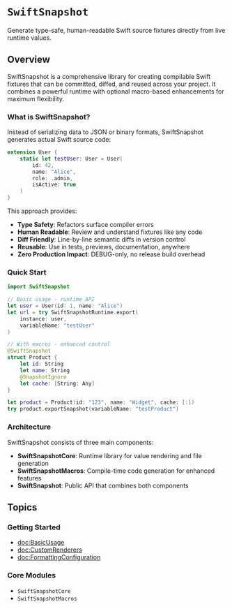 # ``SwiftSnapshot``

Generate type-safe, human-readable Swift source fixtures directly from live runtime values.

## Overview

SwiftSnapshot is a comprehensive library for creating compilable Swift fixtures that can be committed, diffed, and reused across your project. It combines a powerful runtime with optional macro-based enhancements for maximum flexibility.

### What is SwiftSnapshot?

Instead of serializing data to JSON or binary formats, SwiftSnapshot generates actual Swift source code:

```swift
extension User {
    static let testUser: User = User(
        id: 42,
        name: "Alice",
        role: .admin,
        isActive: true
    )
}
```

This approach provides:
- **Type Safety**: Refactors surface compiler errors
- **Human Readable**: Review and understand fixtures like any code
- **Diff Friendly**: Line-by-line semantic diffs in version control
- **Reusable**: Use in tests, previews, documentation, anywhere
- **Zero Production Impact**: DEBUG-only, no release build overhead

### Quick Start

```swift
import SwiftSnapshot

// Basic usage - runtime API
let user = User(id: 1, name: "Alice")
let url = try SwiftSnapshotRuntime.export(
    instance: user,
    variableName: "testUser"
)

// With macros - enhanced control
@SwiftSnapshot
struct Product {
    let id: String
    let name: String
    @SnapshotIgnore
    let cache: [String: Any]
}

let product = Product(id: "123", name: "Widget", cache: [:])
try product.exportSnapshot(variableName: "testProduct")
```

### Architecture

SwiftSnapshot consists of three main components:

- **SwiftSnapshotCore**: Runtime library for value rendering and file generation
- **SwiftSnapshotMacros**: Compile-time code generation for enhanced features
- **SwiftSnapshot**: Public API that combines both components

## Topics

### Getting Started

- <doc:BasicUsage>
- <doc:CustomRenderers>
- <doc:FormattingConfiguration>

### Core Modules

- ``SwiftSnapshotCore``
- ``SwiftSnapshotMacros``
